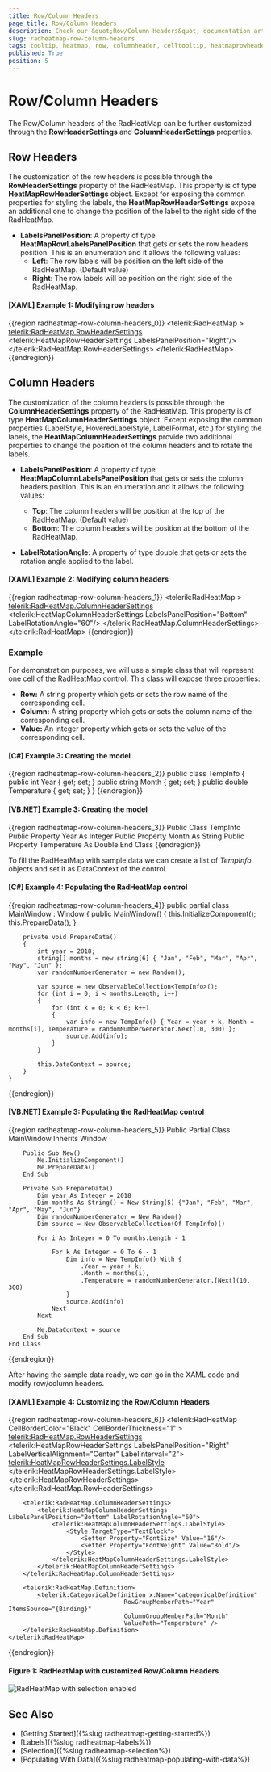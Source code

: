 ```yaml
---
title: Row/Column Headers
page_title: Row/Column Headers
description: Check our &quot;Row/Column Headers&quot; documentation article for the RadHeatMap WPF control.
slug: radheatmap-row-column-headers
tags: tooltip, heatmap, row, columnheader, celltooltip, heatmaprowheadersettings, heatmapcolumnheadersettings
published: True
position: 5
---
```


#  Row/Column Headers

The Row/Column headers of the RadHeatMap can be further customized through  the __RowHeaderSettings__ and __ColumnHeaderSettings__ properties. 

## Row Headers

The customization of the row headers is possible through  the __RowHeaderSettings__ property of the RadHeatMap. This property is of type __HeatMapRowHeaderSettings__ object. Except for exposing the common properties for styling the labels, the __HeatMapRowHeaderSettings__ expose an additional one to change the position of the label to the right side of the RadHeatMap. 

 * __LabelsPanelPosition__: A property of type __HeatMapRowLabelsPanelPosition__ that gets or sets the row headers position. This is an enumeration and it allows the following values:
	* __Left__: The row labels will be position on the left side of the RadHeatMap. (Default value)
	* __Right__: The row labels will be position on the right side of the RadHeatMap.

#### __[XAML] Example 1: Modifying row headers__

{{region radheatmap-row-column-headers_0}}
	<telerik:RadHeatMap >            
		<telerik:RadHeatMap.RowHeaderSettings>
			<telerik:HeatMapRowHeaderSettings LabelsPanelPosition="Right"/>
		</telerik:RadHeatMap.RowHeaderSettings>
	</telerik:RadHeatMap>
{{endregion}}

## Column Headers

The customization of the column headers is possible through the __ColumnHeaderSettings__ property of the RadHeatMap. This property is of type __HeatMapColumnHeaderSettings__ object. Except exposing the common properties (LabelStyle, HoveredLabelStyle, LabelFormat, etc.) for styling the labels, the __HeatMapColumnHeaderSettings__ provide two additional properties to change the position of the column headers and to rotate the labels.

 * __LabelsPanelPosition__: A property of type __HeatMapColumnLabelsPanelPosition__ that gets or sets the column headers position. This is an enumeration and it allows the following values:
	* __Top__: The column headers will be position at the top of the RadHeatMap. (Default value)
	* __Bottom__: The column headers will be position at the bottom of the RadHeatMap.
	
 * __LabelRotationAngle__: A property of type double that gets or sets the rotation angle applied to the label. 

#### __[XAML] Example 2: Modifying column headers__

{{region radheatmap-row-column-headers_1}}
	 <telerik:RadHeatMap >            
		<telerik:RadHeatMap.ColumnHeaderSettings>
			<telerik:HeatMapColumnHeaderSettings LabelsPanelPosition="Bottom" LabelRotationAngle="60"/>
		</telerik:RadHeatMap.ColumnHeaderSettings>
	</telerik:RadHeatMap>
{{endregion}}


### Example

For demonstration purposes, we will use a simple class that will represent one cell of the RadHeatMap control. This class will expose three properties:

 * __Row:__ А string property which gets or sets the row name of the corresponding cell.
 * __Column:__ А string property which gets or sets the column name of the corresponding cell.
 * __Value:__ Аn integer property which gets or sets the value of the corresponding cell.

#### __[C#] Example 3: Creating the model__
{{region radheatmap-row-column-headers_2}}
	public class TempInfo
    {
        public int Year { get; set; }
        public string Month { get; set; }
        public double Temperature { get; set; }
    }
{{endregion}}

#### __[VB.NET] Example 3: Creating the model__
{{region radheatmap-row-column-headers_3}}
    Public Class TempInfo
		Public Property Year As Integer
		Public Property Month As String
		Public Property Temperature As Double
	End Class
{{endregion}}

To fill the RadHeatMap with sample data we can create a list of *TempInfo* objects and set it as DataContext of the control. 

#### __[C#] Example 4: Populating the RadHeatMap control__
{{region radheatmap-row-column-headers_4}}
	public partial class MainWindow : Window
    {
        public MainWindow()
        {
            this.InitializeComponent(); 
			this.PrepareData();
        }
		
		private void PrepareData()
		{
			int year = 2018;
			string[] months = new string[6] { "Jan", "Feb", "Mar", "Apr", "May", "Jun" };
			var randomNumberGenerator = new Random();

			var source = new ObservableCollection<TempInfo>();
			for (int i = 0; i < months.Length; i++)
			{
				for (int k = 0; k < 6; k++)
				{
					var info = new TempInfo() { Year = year + k, Month = months[i], Temperature = randomNumberGenerator.Next(10, 300) };
					source.Add(info);
				}
			}

			this.DataContext = source;
		}
    } 
{{endregion}}

#### __[VB.NET] Example 3: Populating the RadHeatMap control__
{{region radheatmap-row-column-headers_5}}
    Public Partial Class MainWindow
		Inherits Window

		Public Sub New()
			Me.InitializeComponent()
			Me.PrepareData()
		End Sub

		Private Sub PrepareData()
			Dim year As Integer = 2018
			Dim months As String() = New String(5) {"Jan", "Feb", "Mar", "Apr", "May", "Jun"}
			Dim randomNumberGenerator = New Random()
			Dim source = New ObservableCollection(Of TempInfo)()

			For i As Integer = 0 To months.Length - 1

				For k As Integer = 0 To 6 - 1
					Dim info = New TempInfo() With {
						.Year = year + k,
						.Month = months(i),
						.Temperature = randomNumberGenerator.[Next](10, 300)
					}
					source.Add(info)
				Next
			Next

			Me.DataContext = source
		End Sub
	End Class
{{endregion}}

After having the sample data ready, we can go in the XAML code and modify row/column headers.

#### __[XAML] Example 4: Customizing the Row/Column Headers__
{{region radheatmap-row-column-headers_6}}
	<telerik:RadHeatMap CellBorderColor="Black" CellBorderThickness="1" >		
		<telerik:RadHeatMap.RowHeaderSettings>
			<telerik:HeatMapRowHeaderSettings LabelsPanelPosition="Right" LabelVerticalAlignment="Center" LabelInterval="2">
				<telerik:HeatMapRowHeaderSettings.LabelStyle>
					<Style TargetType="TextBlock">
						<Setter Property="Foreground" Value="Red"/>
						<Setter Property="FontSize" Value="16"/>
						<Setter Property="FontWeight" Value="Bold"/>
					</Style>
				</telerik:HeatMapRowHeaderSettings.LabelStyle>
			</telerik:HeatMapRowHeaderSettings>
		</telerik:RadHeatMap.RowHeaderSettings>

		<telerik:RadHeatMap.ColumnHeaderSettings>
			<telerik:HeatMapColumnHeaderSettings LabelsPanelPosition="Bottom" LabelRotationAngle="60">
				<telerik:HeatMapColumnHeaderSettings.LabelStyle>
					<Style TargetType="TextBlock">
						<Setter Property="FontSize" Value="16"/>
						<Setter Property="FontWeight" Value="Bold"/>
					</Style>
				</telerik:HeatMapColumnHeaderSettings.LabelStyle>
			</telerik:HeatMapColumnHeaderSettings>
		</telerik:RadHeatMap.ColumnHeaderSettings>
		
		<telerik:RadHeatMap.Definition>
			<telerik:CategoricalDefinition x:Name="categoricalDefinition" 
									RowGroupMemberPath="Year" ItemsSource="{Binding}"
									ColumnGroupMemberPath="Month" 
									ValuePath="Temperature" />
		</telerik:RadHeatMap.Definition>
	</telerik:RadHeatMap>
{{endregion}}

#### __Figure 1: RadHeatMap with customized Row/Column Headers__

![RadHeatMap with selection enabled](images/radheatmap-row-column-headers_0.PNG)

## See Also
* [Getting Started]({%slug radheatmap-getting-started%})
* [Labels]({%slug radheatmap-labels%})
* [Selection]({%slug radheatmap-selection%})
* [Populating With Data]({%slug radheatmap-populating-with-data%})

